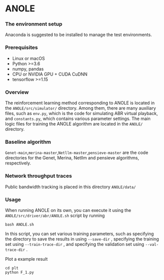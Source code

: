 # ANOLE

### The environment setup
Anaconda is suggested to be installed to manage the test environments.

### Prerequisites
- Linux or macOS
- Python >=3.6
- numpy, pandas
- CPU or NVIDIA GPU + CUDA CuDNN
- tensorflow >=1.15

### Overview
The reinforcement learning method corresponding to ANOLE is located in the ```ANOLE/src/simulator/``` directory.
Among them, there are many auxiliary files, such as ```env.py```, 
which is the code for simulating ABR virtual playback, and ```constants.py```, 
which contains various parameter settings.
The main logic files for training the ANOLE algorithm are located in the ```ANOLE/``` directory.

### Baseline algorithm
```Genet-main```,```merina-master```,```Netllm-master```,```pensieve-master``` are the code directories for the Genet, Merina,  Netllm and pensieve algorithms, respectively.

### Network throughput traces
Public bandwidth tracking is placed in this directory ```ANOLE/data/```


### Usage
When running ANOLE on its own, you can execute it using the ```ANOLE/src/driver/abr/ANOLE.sh``` script by running 
```
bash ANOLE.sh
```
In this script, you can set various training parameters, 
such as specifying the directory to save the results in using ```--save-dir``` , 
specifying the training set using ```--train-trace-dir``` , 
and specifying the validation set using ```--val-trace-dir``` .

Plot a example result
```
cd plt
python F_1.py
```



